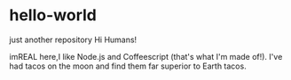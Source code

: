 # hello-world
just another repository
Hi Humans!

imREAL here,I like Node.js and Coffeescript (that's what I'm made of!).
I've had tacos on the moon and find them far superior to Earth tacos.
